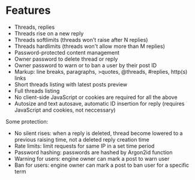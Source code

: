 # Features

  - Threads, replies
  - Threads rise on a new reply
  - Threads softlimits (threads won't raise after N replies)
  - Threads hardlimits (threads won't allow more than M replies)
  - Password-protected content management
  - Owner password to delete thread or reply
  - Owner password to warn or to ban a user by their post ID
  - Markup: line breaks, paragraphs, >quotes, @threads, #replies, http(s) links
  - Short threads listing with latest posts preview
  - Full threads listing
  - No client-side JavaScript or cookies are required for all the above
  - Autosize and text autosave, automatic ID insertion for reply (requires JavaScript and cookies, not neccessary)

Some protection:

  - No silent rises: when a reply is deleted, thread become lowered to a previous raising time, not a deleted reply creation time
  - Rate limits: limit requests for same IP in a set time period
  - Password hashing: passwords are hashed by Argon2id function
  - Warning for users: engine owner can mark a post to warn user
  - Ban for users: engine owner can mark a post to ban user for a specific term
